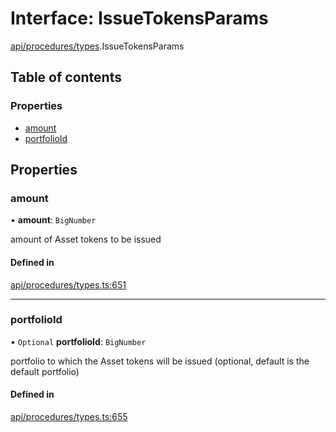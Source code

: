 # Interface: IssueTokensParams

[api/procedures/types](../wiki/api.procedures.types).IssueTokensParams

## Table of contents

### Properties

- [amount](../wiki/api.procedures.types.IssueTokensParams#amount)
- [portfolioId](../wiki/api.procedures.types.IssueTokensParams#portfolioid)

## Properties

### amount

• **amount**: `BigNumber`

amount of Asset tokens to be issued

#### Defined in

[api/procedures/types.ts:651](https://github.com/PolymeshAssociation/polymesh-sdk/blob/fe2e6dd1/src/api/procedures/types.ts#L651)

___

### portfolioId

• `Optional` **portfolioId**: `BigNumber`

portfolio to which the Asset tokens will be issued (optional, default is the default portfolio)

#### Defined in

[api/procedures/types.ts:655](https://github.com/PolymeshAssociation/polymesh-sdk/blob/fe2e6dd1/src/api/procedures/types.ts#L655)
